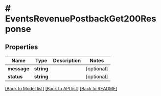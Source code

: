 # # EventsRevenuePostbackGet200Response

## Properties

Name | Type | Description | Notes
------------ | ------------- | ------------- | -------------
**message** | **string** |  | [optional]
**status** | **string** |  | [optional]

[[Back to Model list]](../../README.md#models) [[Back to API list]](../../README.md#endpoints) [[Back to README]](../../README.md)
